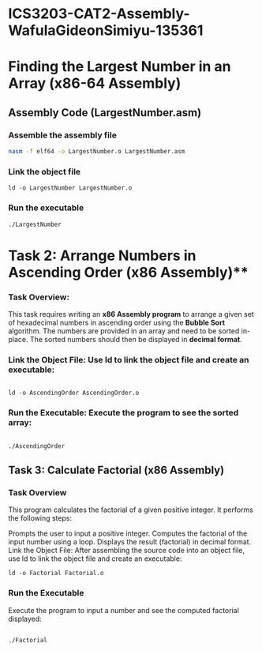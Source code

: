 # ICS3203-CAT2-Assembly-WafulaGideonSimiyu-135361
# Finding the Largest Number in an Array (x86-64 Assembly)

## Assembly Code (LargestNumber.asm)


### Assemble the assembly file
```bash
nasm -f elf64 -o LargestNumber.o LargestNumber.asm
```
### Link the object file
```
ld -o LargestNumber LargestNumber.o
```
### Run the executable
```
./LargestNumber
```

# Task 2: Arrange Numbers in Ascending Order (x86 Assembly)**

### Task Overview:
This task requires writing an **x86 Assembly program** to arrange a given set of hexadecimal numbers in ascending order using the **Bubble Sort** algorithm. The numbers are provided in an array and need to be sorted in-place. The sorted numbers should then be displayed in **decimal format**.


### Link the Object File: Use ld to link the object file and create an executable:

```

ld -o AscendingOrder AscendingOrder.o
```
 ### Run the Executable: Execute the program to see the sorted array:

```

./AscendingOrder
```
## Task 3: Calculate Factorial (x86 Assembly)
### Task Overview
This program calculates the factorial of a given positive integer. It performs the following steps:

Prompts the user to input a positive integer.
Computes the factorial of the input number using a loop.
Displays the result (factorial) in decimal format.
Link the Object File:
After assembling the source code into an object file, use ld to link the object file and create an executable:

```
ld -o Factorial Factorial.o
```
### Run the Executable
Execute the program to input a number and see the computed factorial displayed:
```

./Factorial
```

